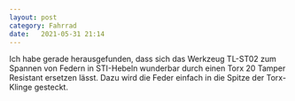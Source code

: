 ```yaml
---
layout: post
category: Fahrrad
date:   2021-05-31 21:14
---
```


Ich habe gerade herausgefunden, dass sich das Werkzeug TL-ST02 zum Spannen von Federn in STI-Hebeln wunderbar durch einen Torx 20 Tamper Resistant ersetzen lässt. Dazu wird die Feder einfach in die Spitze der Torx-Klinge gesteckt.
